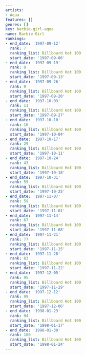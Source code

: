 ```yaml
---
artists:
- Aqua
features: []
genres: []
key: barbie-girl-aqua
name: Barbie Girl
rankings:
- end_date: '1997-09-12'
  rank: 7
  ranking_list: Billboard Hot 100
  start_date: '1997-09-06'
- end_date: '1997-09-19'
  rank: 9
  ranking_list: Billboard Hot 100
  start_date: '1997-09-13'
- end_date: '1997-09-26'
  rank: 9
  ranking_list: Billboard Hot 100
  start_date: '1997-09-20'
- end_date: '1997-10-03'
  rank: 11
  ranking_list: Billboard Hot 100
  start_date: '1997-09-27'
- end_date: '1997-10-10'
  rank: 16
  ranking_list: Billboard Hot 100
  start_date: '1997-10-04'
- end_date: '1997-10-17'
  rank: 29
  ranking_list: Billboard Hot 100
  start_date: '1997-10-11'
- end_date: '1997-10-24'
  rank: 43
  ranking_list: Billboard Hot 100
  start_date: '1997-10-18'
- end_date: '1997-10-31'
  rank: 55
  ranking_list: Billboard Hot 100
  start_date: '1997-10-25'
- end_date: '1997-11-07'
  rank: 59
  ranking_list: Billboard Hot 100
  start_date: '1997-11-01'
- end_date: '1997-11-14'
  rank: 67
  ranking_list: Billboard Hot 100
  start_date: '1997-11-08'
- end_date: '1997-11-21'
  rank: 77
  ranking_list: Billboard Hot 100
  start_date: '1997-11-15'
- end_date: '1997-11-28'
  rank: 83
  ranking_list: Billboard Hot 100
  start_date: '1997-11-22'
- end_date: '1997-12-05'
  rank: 95
  ranking_list: Billboard Hot 100
  start_date: '1997-11-29'
- end_date: '1997-12-12'
  rank: 99
  ranking_list: Billboard Hot 100
  start_date: '1997-12-06'
- end_date: '1998-01-23'
  rank: 94
  ranking_list: Billboard Hot 100
  start_date: '1998-01-17'
- end_date: '1998-01-30'
  rank: 100
  ranking_list: Billboard Hot 100
  start_date: '1998-01-24'
---
```


